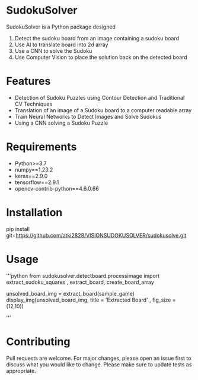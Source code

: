 


# SudokuSolver
SudokuSolver is a Python package designed
1. Detect the sudoku board from an image containing a sudoku board
2. Use AI to translate board into 2d array
3. Use a CNN to solve the Sudoku
4. Use Computer Vision to place the solution back on the detected board

# Features
* Detection of Sudoku Puzzles using Contour Detection and Traditional CV Techniques
* Translation of an image of a Sudoku board to a computer readable array
* Train Neural Networks to Detect Images and Solve Sudokus
* Using a CNN solving a Sudoku Puzzle

# Requirements
* Python>=3.7
* numpy==1.23.2
* keras==2.9.0
* tensorflow==2.9.1
* opencv-contrib-python==4.6.0.66

# Installation
pip install git+https://github.com/atki2828/VISIONSUDOKUSOLVER/sudokusolve.git


# Usage
'''python
from sudokusolver.detectboard.processimage import extract_sudoku_squares , extract_board, create_board_array

unsolved_board_img = extract_board(sample_game)
display_img(unsolved_board_img, title = 'Extracted Board' , fig_size = (12,10))

'''

# Contributing
Pull requests are welcome. For major changes, please open an issue first to discuss what you would like to change. Please make sure to update tests as appropriate.